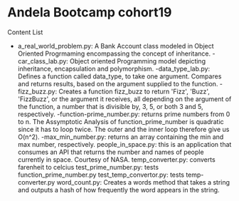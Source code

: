# Andela Bootcamp cohort19

Content List
- a_real_world_problem.py: A Bank Account class modeled in Object Oriented Progrmaming encompassing the concept of inheritance.
-car_class_lab.py: Object oriented Programming model depicting inheritance, encapsulation and polymorphism.
-data_type_lab.py: Defines a function called data_type, to take one argument. Compares and returns results, based on the argument supplied to the function. 
-fizz_buzz.py: Creates a function fizz_buzz to return 'Fizz', 'Buzz', 'FizzBuzz', or the argument it receives, all depending on the argument of the function, a number that is divisible by, 3, 5, or both 3 and 5, respectively.
-function-prime_number.py: returns prime numbers from 0 to n. The Assymptotic Analysis of function_prime_number is quadratic since it has to loop twice. The outer and the inner loop therefore give us O(n^2).
-max_min_number.py:  returns an array containing the min and max number, respectively.
people_in_space.py: this is an application that consumes an API that returns the number and names of people currently in space. Courtesy of NASA.
temp_converter.py: converts farenheit to celcius
test_prime_number.py: tests function_prime_number.py
test_temp_convertor.py: tests temp-converter.py
word_count.py: Creates a words method that takes a string and outputs a hash of how frequently the word appears in the string. 